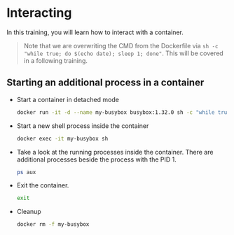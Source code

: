 # Interacting

In this training, you will learn how to interact with a container.

>Note that we are overwriting the CMD from the Dockerfile via `sh -c "while true; do $(echo date); sleep 1; done"`. This will be covered in a following training.

## Starting an additional process in a container

* Start a container in detached mode

  ```bash
  docker run -it -d --name my-busybox busybox:1.32.0 sh -c "while true; do $(echo date); sleep 1; done"
  ```

* Start a new shell process inside the container

  ```bash
  docker exec -it my-busybox sh
  ```

* Take a look at the running processes inside the container. There are additional processes beside the process with the PID 1.

  ```bash
  ps aux
  ```

* Exit the container.

  ```bash
  exit
  ```

* Cleanup

  ```bash
  docker rm -f my-busybox
  ```
